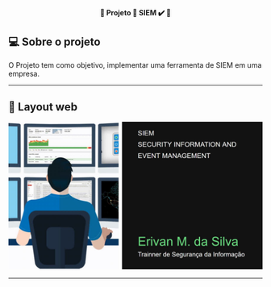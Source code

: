 <h4 align="center"> 
	🚧  Projeto 🚀 SIEM ✔️ 🚧
</h4>



## 💻 Sobre o projeto

O Projeto tem como objetivo, implementar uma ferramenta de SIEM em uma empresa.

---

## 🎨 Layout web
![GK1](https://github.com/erivan-msilva/implementa-o_siem/blob/main/seg.JPG)


---


